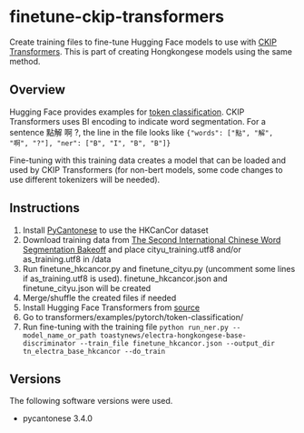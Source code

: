 # finetune-ckip-transformers
Create training files to fine-tune Hugging Face models to use with [CKIP Transformers](https://github.com/ckiplab/ckip-transformers). This is part of creating Hongkongese models using the same method.

## Overview

Hugging Face provides examples for [token classification](https://huggingface.co/docs/transformers/main/en/task_summary#token-classification). CKIP Transformers uses BI encoding to indicate word segmentation. For a sentence 點解 啊 ?, the line in the file looks like `{"words": ["點", "解", "啊", "?"], "ner": ["B", "I", "B", "B"]}`

Fine-tuning with this training data creates a model that can be loaded and used by CKIP Transformers (for non-bert models, some code changes to use different tokenizers will be needed).

## Instructions
1. Install [PyCantonese](https://pycantonese.org/) to use the HKCanCor dataset
2. Download training data from [The Second International Chinese Word Segmentation Bakeoff](http://sighan.cs.uchicago.edu/bakeoff2005/) and place cityu_training.utf8 and/or as_training.utf8 in /data
3. Run finetune_hkcancor.py and finetune_cityu.py (uncomment some lines if as_training.utf8 is used). finetune_hkcancor.json and finetune_cityu.json will be created
4. Merge/shuffle the created files if needed
5. Install Hugging Face Transformers from [source](https://github.com/huggingface/transformers/)
6. Go to transformers/examples/pytorch/token-classification/
7. Run fine-tuning with the training file `python run_ner.py --model_name_or_path toastynews/electra-hongkongese-base-discriminator --train_file finetune_hkcancor.json --output_dir tn_electra_base_hkcancor --do_train`

## Versions
The following software versions were used.
* pycantonese 3.4.0